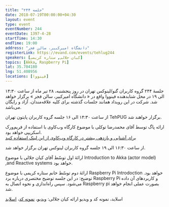```yaml
---
title: "جلسه ۲۴۴"
date: 2018-07-19T00:00:00+04:30
layout: event
type: event
eventNumber: 244
eventDate: 1397-4-28
startTime: 14:30
endTime: 19:00
address: "دانشگاه امیرکبیر، سالن فجر"
registerLink: https://evand.com/events/tehlug244
speakers: [کیان جلالی, ستاره کریمی]
topics: [Akka, Raspberry Pi]
lat: 35.704180
lng: 51.408956
locations: [فینووا]
---
```

جلسهٔ ۲۴۴ گروه کاربران گنو/لینوکس تهران در روز پنجشنبه، ۲۸ تیر ماه از ساعت ۱۴:۳۰ الی ۱۹ در محل شتابدهنده فینووا واقع در « دانشگاه امیرکبیر، سالن فجر » برگزار خواهد شد. شرکت در این رویداد همانند جلسات گذشته برای کلیه علاقه‌مندان، آزاد و رایگان می‌باشد.

از ساعت ۱۴:۳۰ الی ۱۶ جلسه گروه کاربران پایتون تهران TehPUG برگزار خواهند شد.

ارائه پاگ توسط آقای محمدرضا توکلی با موضوع کارگاه وب‌کاوی با استفاده از فریم‌ورک اسکریپی خواهد بود.  
[برای آشنایی و بازدهی بیشتر در کارگاه وب‌کاوی از این لینک استفاده کنید](https://doc.scrapy.org/en/latest/intro/tutorial.html)

از ساعت ۱۶:۳۰ الی ۱۹ جلسه گروه کاربران لینوکس تهران برگزار خواهد شد.

ارائهٔ اول توسّط آقای کیان جلالی با موضوع Introduction to Akka (actor model) ,and Reactive systems خواهد بود.

ارائهٔ دوم توسّط خانم ستاره کریمی با موضوع Raspberry Pi Introdoction خواهد بود.
توضیح: در این جلسه توضیح مختصری درباره برد Raspberry Pi و کاربردهای آن داده می‌شود. سپس راه‌اندازی و نحوه اتصال به Raspberry pi بصورت عملی انجام خواهد شد.


اسلاید، نمونه کد و ویدیو ارائه کیان جلالی:
[ویدیو](https://www.youtube.com/playlist?list=PL0VCey_90Ht7Bln71vym9gdf9cuUgrT0L)،
[نمونه کد](https://github.com/hajjijo/tlug-akka-workshop)،
[اسلاید](https://docs.google.com/presentation/d/10aRzLZBKgIXxPBSWdNvNLQsXKm0d-BBcHlXJCwOWcxM/edit#slide=id.gc6f73a04f_0_0)